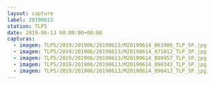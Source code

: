 ```yaml
---
layout: capture
label: 20190613
station: TLP5
date: 2019-06-13 00:00:00+00:00
capturas:
  - imagem: TLP5/2019/201906/20190613/M20190614_063906_TLP_5P.jpg
  - imagem: TLP5/2019/201906/20190613/M20190614_071812_TLP_5P.jpg
  - imagem: TLP5/2019/201906/20190613/M20190614_080957_TLP_5P.jpg
  - imagem: TLP5/2019/201906/20190613/M20190614_090343_TLP_5P.jpg
  - imagem: TLP5/2019/201906/20190613/M20190614_090413_TLP_5P.jpg
---
```

